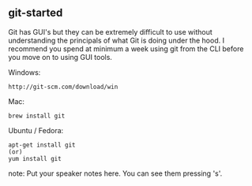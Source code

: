 ##  git-started

Git has GUI's but they can be extremely difficult to use without understanding the principals of what Git is doing under the hood. I recommend you spend at minimum a week using git from the CLI before you move on to using GUI tools.

Windows:
    
    http://git-scm.com/download/win

Mac:

    brew install git

Ubuntu / Fedora:

    apt-get install git
    (or)
    yum install git





note:
    Put your speaker notes here.
    You can see them pressing 's'.
